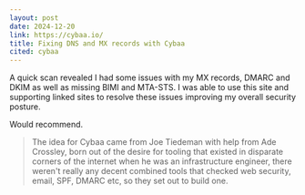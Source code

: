 ```yaml
---
layout: post
date: 2024-12-20
link: https://cybaa.io/
title: Fixing DNS and MX records with Cybaa
cited: cybaa
---
```


A quick scan revealed I had some issues with my MX records, DMARC and DKIM as well as missing BIMI and MTA-STS. I was able to use this site and supporting linked sites to resolve these issues improving my overall security posture.

Would recommend.

> The idea for Cybaa came from Joe Tiedeman with help from Ade Crossley, born out of the desire for tooling that existed in disparate corners of the internet when he was an infrastructure engineer, there weren't really any decent combined tools that checked web security, email, SPF, DMARC etc, so they set out to build one.
